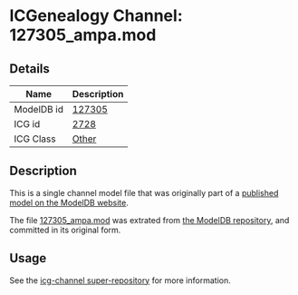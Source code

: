 # ICGenealogy Channel: 127305\_ampa.mod

## Details

Name | Description
---- | -----------
ModelDB id | [127305](http://senselab.med.yale.edu/ModelDB/ShowModel.cshtml?model=127305)
ICG id | [2728](http://icg.neurotheory.ox.ac.uk/channels/other/2728)
ICG Class | [Other](http://icg.neurotheory.ox.ac.uk/channels/other)

## Description

This is a single channel model file that was originally part of a [published model on the ModelDB website](http://senselab.med.yale.edu/mModelDB/ShowModel.cshtml?model=127305).

The file [127305\_ampa.mod](127305_ampa.mod) was extrated from [the ModelDB repository](http://senselab.med.yale.edu/ModelDB/ShowModel.cshtml?model=127305), and committed in its original form.

## Usage

See the [icg-channel super-repository](https://github.com/icgenealogy/icg-channels) for more information.